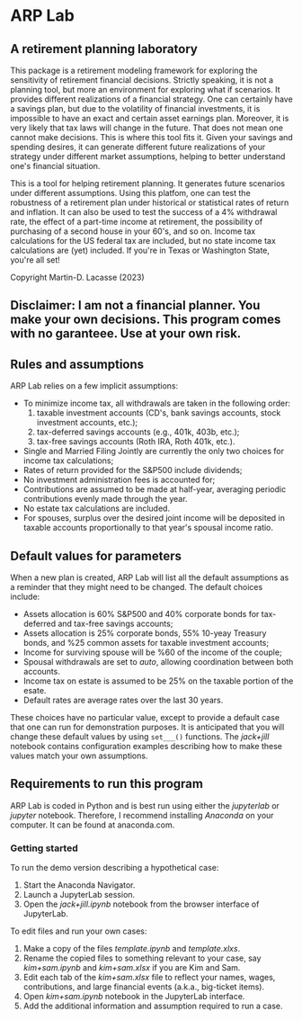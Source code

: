 # ARP Lab
## A retirement planning laboratory

This package is a retirement modeling framework for exploring the sensitivity of retirement financial decisions. Strictly speaking, it is not a planning tool, but more an environment for exploring what if scenarios. It provides different realizations of a financial strategy. One can certainly have a savings plan, but due to the volatility of financial investments, it is impossible to have an exact and certain asset earnings plan. Moreover, it is very likely that tax laws will change in the future. That does not mean one cannot make decisions. This is where this tool fits it. Given your savings and spending desires, it can generate different future realizations of your strategy under different market assumptions, helping to better understand one's financial situation.

This is a tool for helping retirement planning. It generates future scenarios under different assumptions. Using this platfom, one can test the robustness of a retirement plan under historical or statistical rates of return and inflation. It can also be used to test the success of a 4% withdrawal rate, the effect of a part-time income at retirement, the possibility of purchasing of a second house in your 60's, and so on. Income tax calculations for the US federal tax are included, but no state income tax calculations are (yet) included. If you're in Texas or Washington State, you're all set!

Copyright Martin-D. Lacasse (2023)

Disclaimer: I am not a financial planner. You make your own decisions. This program comes with no garanteee. Use at your own risk.
---------------------------------------------------------------------------------------------------------------------------------

## Rules and assumptions
ARP Lab relies on a few implicit assumptions:

- To minimize income tax, all withdrawals are taken in the following order:
    1) taxable investment accounts (CD's, bank savings accounts, stock investment accounts, etc.);
    2) tax-deferred savings accounts (e.g., 401k, 403b, etc.);
    3) tax-free savings accounts (Roth IRA, Roth 401k, etc.).
- Single and Married Filing Jointly are currently the only two choices for income tax calculations;
- Rates of return provided for the S&P500 include dividends;
- No investment administration fees is accounted for;
- Contributions are assumed to be made at half-year, averaging periodic contributions evenly made through the year.
- No estate tax calculations are included.
- For spouses, surplus over the desired joint income will be deposited in taxable accounts proportionally to that year's spousal income ratio.

## Default values for parameters
When a new plan is created, ARP Lab will list all the default assumptions as a reminder that they might need to be changed.
The default choices include:
- Assets allocation is 60% S&P500 and 40% corporate bonds for tax-deferred and tax-free savings accounts;
- Assets allocation is 25% corporate bonds, 55% 10-yeay Treasury bonds, and %25 common assets for taxable investment accounts;
- Income for surviving spouse will be %60 of the income of the couple;
- Spousal withdrawals are set to *auto*, allowing coordination between both accounts.
- Income tax on estate is assumed to be 25% on the taxable portion of the esate.
- Default rates are average rates over the last 30 years.

These choices have no particular value, except to provide a default case that one can run for demonstration purposes.
It is anticipated that you will change these default values by using `set___()` functions. The *jack+jill* notebook contains configuration examples describing how to make these values
match your own assumptions.

## Requirements to run this program
ARP Lab is coded in Python and is best run using either the *jupyterlab* or *jupyter* notebook. Therefore, I recommend installing *Anaconda* on your computer. It can be found at anaconda.com.

### Getting started
To run the demo version describing a hypothetical case:
1) Start the Anaconda Navigator.
2) Launch a JupyterLab session.
3) Open the *jack+jill.ipynb* notebook from the browser interface of JupyterLab.

To edit files and run your own cases:
1) Make a copy of the files *template.ipynb* and *template.xlxs*.
2) Rename the copied files to something relevant to your case, say *kim+sam.ipynb* and *kim+sam.xlsx* if you are Kim and Sam.
3) Edit each tab of the *kim+sam.xlsx* file to reflect your names, wages, contributions, and large financial events (a.k.a., big-ticket items).
4) Open *kim+sam.ipynb* notebook in the JupyterLab interface.
5) Add the additional information and assumption required to run a case.

